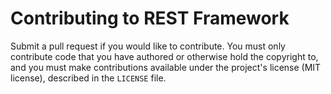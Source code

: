# Contributing to REST Framework

Submit a pull request if you would like to contribute. You must only contribute code that you have
authored or otherwise hold the copyright to, and you must make contributions available under the
project's license (MIT license), described in the `LICENSE` file.
